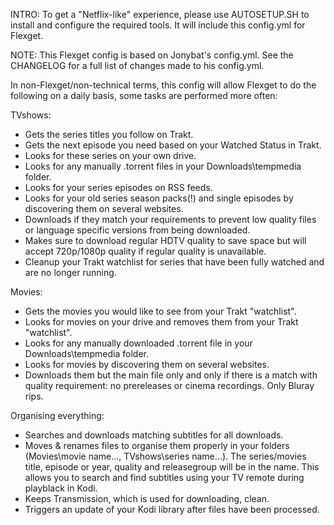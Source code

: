 INTRO:
To get a "Netflix-like" experience, please use AUTOSETUP.SH to install and configure the required tools. It will include this config.yml for Flexget. 

NOTE:
This Flexget config is based on Jonybat's config.yml. See the CHANGELOG for a full list of changes made to his config.yml. 

In non-Flexget/non-technical terms, this config will allow Flexget to do the following on a daily basis, some tasks are performed more often:

TVshows:
- Gets the series titles you follow on Trakt.
- Gets the next episode you need based on your Watched Status in Trakt.
- Looks for these series on your own drive. 
- Looks for any manually .torrent files in your Downloads\tempmedia folder.
- Looks for your series episodes on RSS feeds.
- Looks for your old series season packs(!) and single episodes by discovering them on several websites.
- Downloads if they match your requirements to prevent low quality files or language specific versions from being downloaded. 
- Makes sure to download regular HDTV quality to save space but will accept 720p/1080p quality if regular quality is unavailable.
- Cleanup your Trakt watchlist for series that have been fully watched and are no longer running. 

Movies:
- Gets the movies you would like to see from your Trakt "watchlist".
- Looks for movies on your drive and removes them from your Trakt "watchlist". 
- Looks for any manually downloaded .torrent file in your Downloads\tempmedia folder.
- Looks for movies by discovering them on several websites. 
- Downloads them but the main file only and only if there is a match with quality requirement: no prereleases or cinema recordings. Only Bluray rips. 

Organising everything:
- Searches and downloads matching subtitles for all downloads.
- Moves & renames files to organise them properly in your folders (Movies\movie name\..., TVshows\series name\...). The series/movies title, episode or year, quality and releasegroup will be in the name. This allows you to search and find subtitles using your TV remote during playblack in Kodi.
- Keeps Transmission, which is used for downloading, clean. 
- Triggers an update of your Kodi library after files have been processed.
